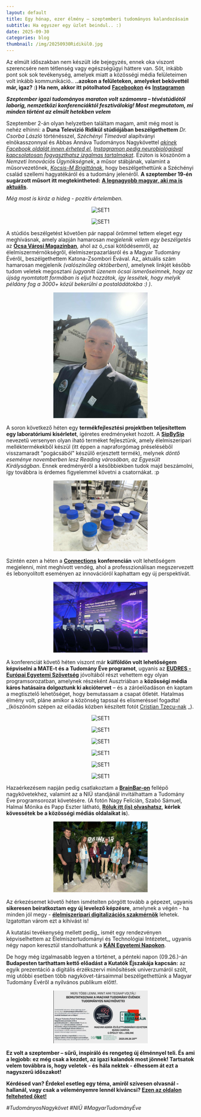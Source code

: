 ```yaml
---
layout: default
title: Egy hónap, ezer élmény – szeptemberi tudományos kalandozásaim
subtitle: Ha egyszer egy üzlet beindul.. :)
date: 2025-09-30 
categories: blog
thumbnail: /img/20250930Ridikül0.jpg
---
```


Az elmúlt időszakban nem készült ide bejegyzés, ennek oka viszont szerencsére nem tétlenség vagy egészségügyi háttere van. Sőt, inkább pont sok sok tevékenység, amelyek miatt a közösségi média felületeimen volt inkább kommunikáció..
**..azokon a felületeken, amelyeket bekövettél már, igaz? :) Ha nem, akkor itt pótolhatod** [**Facebookon**](https://www.facebook.com/profile.php?id=61575576670042) **és** [**Instagramon**](https://www.instagram.com/boncsibalazs_tudomanynagykovet/)

_**Szeptember igazi tudományos maraton volt számomra – tévéstúdiótól laborig, nemzetközi konferenciáktól fesztiválokig! Most megmutatom, mi minden történt az elmúlt hetekben velem**_


Szeptember 2-án olyan helyzetben találtam magam, amit még most is nehéz elhinni: a **Duna Televízió Ridikül stúdiójában beszélgethettem** _Dr. Csorba László_ történésszel, _Széchényi Tímeával_ alapítványi elnökasszonnyal és Abbas Annáva Tudományos Nagykövettel  [_akinek Facebook oldalát innen érheted el_](https://www.facebook.com/profile.php?id=61577872302727),  [_Instagramon pedig neurobiológiával kapcsolatosan fogyaszthatsz izgalmas tartalmakat_](https://www.instagram.com/anna.anoir/).
Ezúton is köszönöm a _Nemzeti Innovációs Ügynökségnek_, a műsor stábjának, valamint a műsorvezetőnek, [_Kocsis-M Brigittának_](https://kocsismbrigitta.hu/), hogy beszélgethettünk a Széchényi család szellemi hagyatékáról és a tudomány jelenéről.
**A szeptember 19-én sugárzott műsort itt megtekintheted:** [**A legnagyobb magyar, aki ma is aktuális**](https://mediaklikk.hu/eletmod/video/2025/09/19/ridikul-a-legnagyobb-magyar-aki-ma-is-aktualis). 

_Még most is kiráz a hideg - pozitív értelemben._

<p align="center">
  <img src="/img/20250930Ridikül1.jpg" alt="SET1" style="max-width:50%;">
</p>

<p align="center">
  <img src="/img/20250930Ridikül2.jpg" alt="SET1" style="max-width:50%;">
</p>

A stúdiós beszélgetést követően pár nappal örömmel tettem eleget egy meghívásnak, amely alapján hamarosan _megjelenik velem egy beszélgetés_ az [**Ócsa Városi Magazinban**](https://ocsa.hu/ocsa-varosi-magazin), ahol az ó_csai kötődésemről, az élelmiszermérnökségről, élelmiszerpazarlásról és a Magyar Tudomány Évéről_ beszélgethettem Katona-Zsombori Évával.
Az_ aktuális szám hamarosan megjelenik _(valószínűleg októberben)_, amelynek linkjét később tudom veletek megosztani _(ugyanitt üzenem ócsai ismerőseimnek, hogy az újság nyomtatott formában is eljut hozzátok, így lessétek, hogy melyik példány fog a 3000+ közül bekerülni a postaládátokba :) )_.

<p align="center">
  <img src="/img/20250930Egressy.jpg" alt="SET1" style="max-width:50%;">
</p>


A soron következő héten egy **termékfejlesztési projektben teljesítettem egy laboratóriumi kísérletet**, ígéretes eredményeket hozott. A [**SipBySip**](https://www.campdenbri.hu/palyazatok/eitfoodsolution2025.php) nevezetű versenyen olyan iható terméket fejlesztünk, amely élelmiszeripari melléktermékekből készül (itt éppen a napraforgómag préseléséből visszamaradt "pogácsából" készülő erjesztett termék), melynek _döntő eseménye novemberben lesz Reading városában, az Egyesült Királyságban_. Ennek eredményéről a későbbiekben tudok majd beszámolni, így továbbra is érdemes figyelemmel követni a csatornákat. :p



<p align="center">
  <img src="/img/20250930SBS.jpg" alt="SET1" style="max-width:50%;">
</p>

Szintén ezen a héten a [**Connections**](https://innoweek.hu/en/connexions/) **konferencián** volt lehetőségem megjelenni, mint meghívott vendég, ahol a professzionálisan megszervezett és lebonyolított eseményen az innovációról kaphattam egy új perspektívát. 

<p align="center">
  <img src="/img/20250930Connextions.jpg" alt="SET1" style="max-width:50%;">
</p>

A konferenciát követő héten viszont már **külföldön volt lehetőségem képviselni a MATE-t és a Tudomány Éve programot**, ugyanis az [**EUDRES - Európai Egyetemi Szövetség**](https://eudres.eu/intensive-ill-2025) jóvoltából részt vehettem egy olyan programsorozatban, amelynek részeként Ausztriában a **közösségi média káros hatásaira dolgoztunk ki akciótervet** – és a záróelőadáson én kaptam a megtisztelő lehetőséget, hogy bemutassam a csapat ötletét. Hatalmas élmény volt, pláne amikor a közönség tapssal és elismeréssel fogadta!
_(köszönöm szépen az előadás közben készített fotót [Cristian Tzecu-nak](https://www.facebook.com/CristianTzecu/) _).

<p align="center">
  <img src="/img/20250930Stpölten1.jpg" alt="SET1" style="max-width:50%;">
</p>

<p align="center">
  <img src="/img/20250930Stpölten2.jpg" alt="SET1" style="max-width:50%;">
</p>

<p align="center">
  <img src="/img/20250930Stpölten3.jpg" alt="SET1" style="max-width:50%;">
</p>

<p align="center">
  <img src="/img/20250930Stpölten4.jpg" alt="SET1" style="max-width:50%;">
</p>

<p align="center">
  <img src="/img/20250930Stpölten5.jpg" alt="SET1" style="max-width:50%;">
</p>

<p align="center">
  <img src="/img/20250930Stpölten6.jpg" alt="SET1" style="max-width:50%;">
</p>


Hazaérkezésem napján pedig csatlakoztam a [**BrainBar-on**](https://brainbar.com/ez-tortent-a-2025-os-brain-baron) fellépő nagykövetekhez, valamint az a NIÜ standjánál invitálhattam a Tudomány Éve programsorozat követésére.
(A fotón Nagy Felícián, Szabó Sámuel, Halmai Mónika és Papp Eszter látható, [**Róluk itt (is) olvashatsz**](https://tudomanyeve.hu/tudomanyos-nagykovetek), **kérlek kövessétek be a közösségi médiás oldalaikat is**).

<p align="center">
  <img src="/img/20250930BrainBar.jpg" alt="SET1" style="max-width:50%;">
</p>

Az érkezésemet követő héten ismételten pörgött tovább a gépezet, ugyanis **sikeresen beiratkoztam egy új levelező képzésre**, amelynek a végén - ha minden jól megy - [**élelmiszeripari digitalizációs szakmérnök**](https://oig.uni-mate.hu/%C3%A9lelmiszeripari-digitaliz%C3%A1ci%C3%B3s-szakm%C3%A9rn%C3%B6k-szakir%C3%A1ny%C3%BA-tov%C3%A1bbk%C3%A9pz%C3%A9si-szak) lehetek. Izgatottan várom ezt a kihívást is!

A kutatási tevékenység mellett pedig_ ismét egy rendezvényen képviselhettem az Élelmiszertudományi és Technológiai Intézetet_, ugyanis négy napon keresztül standolhattunk a [**KÁN Egyetemi Napokon**](https://kan.uni-mate.hu/h%C3%ADr/-/content-viewer/trad%C3%ADci%C3%B3-%C3%A9s-innov%C3%A1ci%C3%B3-szakma-%C3%A9s-sz%C3%B3rakoz%C3%A1s-40-ezren-a-k%C3%A1n-egyetemi-napokon/20123).


De hogy még izgalmasabb legyen a történet, a pénteki napon (09.26.)-án **Budapesten tarthattam kettő előadást a Kutatók Éjszakája kapcsán:** az egyik prezentáció a digitális érzékszervi minősítések univerzumáról szólt, míg utóbbi esetben több nagykövet-társaimmal beszélgethettünk a Magyar Tudomány Évéről a nyilvános publikum előtt!.

<p align="center">
  <img src="/img/20250930Kutatókéjszakája.jpg" alt="SET1" style="max-width:50%;">
</p>

**Ez volt a szeptember – sűrű, inspiráló és rengeteg új élménnyel teli. És ami a legjobb: ez még csak a kezdet, az igazi kalandok most jönnek! Tartsatok velem továbbra is, hogy veletek - és hála nektek - élhessem át ezt a nagyszerű időszakot!**


**Kérdésed van? Érdekel esetleg egy téma, amiről szívesen olvasnál - hallanál, vagy csak a véleményemre lennél kíváncsi? [Ezen az oldalon felteheted őket!](https://www.facebook.com/profile.php?id=61575576670042)**

*#TudományosNagykövet #NIÜ #MagyarTudományÉve*


